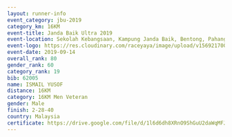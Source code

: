 ```yaml
---
layout: runner-info 
event_category: jbu-2019 
category_km: 16KM 
event-title: Janda Baik Ultra 2019
event-location: Sekolah Kebangsaan, Kampung Janda Baik, Bentong, Pahang, Malaysia 
event-logo: https://res.cloudinary.com/raceyaya/image/upload/v1569217009/logo/janda-baik_vch1pc.jpg 
event-date: 2019-09-14 
overall_rank: 80
gender_rank: 60
category_rank: 19
bib: 62005
name: ISMAIL YUSOF
distance: 16KM
category: 16KM Men Veteran
gender: Male
finish: 2-28-40
country: Malaysia
certificate: https://drive.google.com/file/d/1l6d6dh8XRnO9ShGuU2daWqMFJEAxXLtd/view?usp=sharing
---
```

